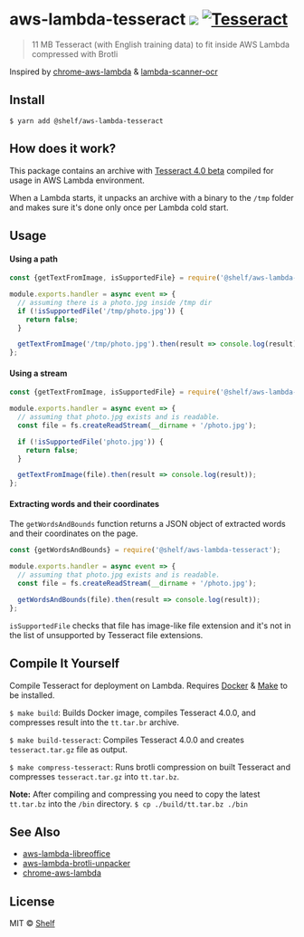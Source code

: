 # aws-lambda-tesseract ![](https://img.shields.io/badge/code_style-prettier-ff69b4.svg) [![Tesseract](https://img.shields.io/badge/tesserract-11_MB-brightgreen.svg)](bin/)

> 11 MB Tesseract (with English training data) to fit inside AWS Lambda compressed with Brotli

Inspired by [chrome-aws-lambda](https://github.com/alixaxel/chrome-aws-lambda) & [lambda-scanner-ocr](https://github.com/philippkeller/lambda-scanner-ocr)

## Install

```
$ yarn add @shelf/aws-lambda-tesseract
```

## How does it work?

This package contains an archive with [Tesseract 4.0 beta](https://github.com/tesseract-ocr/tesseract) compiled for usage in AWS Lambda environment.

When a Lambda starts, it unpacks an archive with a binary to the `/tmp` folder and makes sure it's done only once per Lambda cold start.

## Usage

#### Using a path

```js
const {getTextFromImage, isSupportedFile} = require('@shelf/aws-lambda-tesseract');

module.exports.handler = async event => {
  // assuming there is a photo.jpg inside /tmp dir
  if (!isSupportedFile('/tmp/photo.jpg')) {
    return false;
  }

  getTextFromImage('/tmp/photo.jpg').then(result => console.log(result));
};
```

#### Using a stream

```js
const {getTextFromImage, isSupportedFile} = require('@shelf/aws-lambda-tesseract');

module.exports.handler = async event => {
  // assuming that photo.jpg exists and is readable.
  const file = fs.createReadStream(__dirname + '/photo.jpg');

  if (!isSupportedFile('photo.jpg')) {
    return false;
  }

  getTextFromImage(file).then(result => console.log(result));
};
```

#### Extracting words and their coordinates

The `getWordsAndBounds` function returns a JSON object of extracted words and their coordinates on the page.

```js
const {getWordsAndBounds} = require('@shelf/aws-lambda-tesseract');

module.exports.handler = async event => {
  // assuming that photo.jpg exists and is readable.
  const file = fs.createReadStream(__dirname + '/photo.jpg');

  getWordsAndBounds(file).then(result => console.log(result));
};
```

`isSupportedFile` checks that file has image-like file extension and it's not in the list of
unsupported by Tesseract file extensions.

## Compile It Yourself

Compile Tesseract for deployment on Lambda. Requires [Docker](https://www.docker.com/) & [Make](https://www.gnu.org/software/make/manual/html_node/Introduction.html) to be installed.

`$ make build`: Builds Docker image, compiles Tesseract 4.0.0, and compresses result into the `tt.tar.br` archive.

`$ make build-tesseract`: Compiles Tesseract 4.0.0 and creates `tesseract.tar.gz` file as output.

`$ make compress-tesseract`: Runs brotli compression on built Tesseract and compresses `tesseract.tar.gz` into `tt.tar.bz`.

**Note:** After compiling and compressing you need to copy the latest `tt.tar.bz` into the `/bin` directory. `$ cp ./build/tt.tar.bz ./bin`

## See Also

- [aws-lambda-libreoffice](https://github.com/shelfio/aws-lambda-libreoffice)
- [aws-lambda-brotli-unpacker](https://github.com/shelfio/aws-lambda-brotli-unpacker)
- [chrome-aws-lambda](https://github.com/alixaxel/chrome-aws-lambda)

## License

MIT © [Shelf](https://shelf.io)
